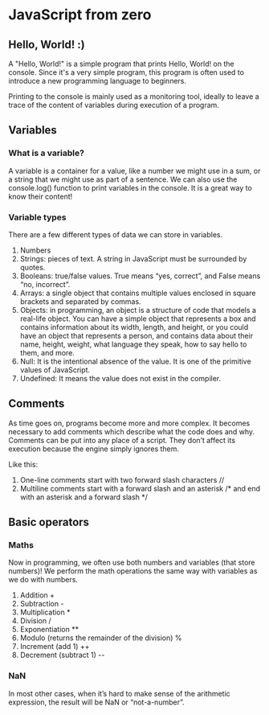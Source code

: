# JavaScript from zero


## Hello, World! :)


A "Hello, World!" is a simple program that prints Hello, World! on the console. Since it's a very simple program, this program is often used to introduce a new programming language to beginners.

Printing to the console is mainly used as a monitoring tool, ideally to leave a trace of the content of variables during execution of a program.


## Variables 

### What is a variable?

A variable is a container for a value, like a number we might use in a sum, or a string that we might use as part of a sentence.
We can also use the console.log() function to print variables in the console. It is a great way to know their content!

### Variable types

There are a few different types of data we can store in variables. 

1. Numbers
2. Strings: pieces of text. A string in JavaScript must be surrounded by quotes.
3. Booleans: true/false values. True means “yes, correct”, and False means “no, incorrect”.
4. Arrays: a single object that contains multiple values enclosed in square brackets and separated by commas.
5. Objects: in programming, an object is a structure of code that models a real-life object. You can have a simple object that represents a box and contains information about its width, length, and height, or you could have an object that represents a person, and contains data about their name, height, weight, what language they speak, how to say hello to them, and more.
6. Null: It is the intentional absence of the value. It is one of the primitive values of JavaScript.
7. Undefined: It means the value does not exist in the compiler.

## Comments

As time goes on, programs become more and more complex. It becomes necessary to add comments which describe what the code does and why.
Comments can be put into any place of a script. They don’t affect its execution because the engine simply ignores them.

Like this: 

1. One-line comments start with two forward slash characters //
2. Multiline comments start with a forward slash and an asterisk /* and end with an asterisk and a forward slash */

## Basic operators

### Maths

Now in programming, we often use both numbers and variables (that store numbers)! We perform the math operations the same way with variables as we do with numbers.

1. Addition +
2. Subtraction -
3. Multiplication *
4.	Division /
5. Exponentiation **
6. Modulo (returns the remainder of the division) %
7. Increment (add 1) ++
8.	Decrement (subtract 1) --

### NaN

In most other cases, when it’s hard to make sense of the arithmetic expression, the result will be NaN or “not-a-number”.

